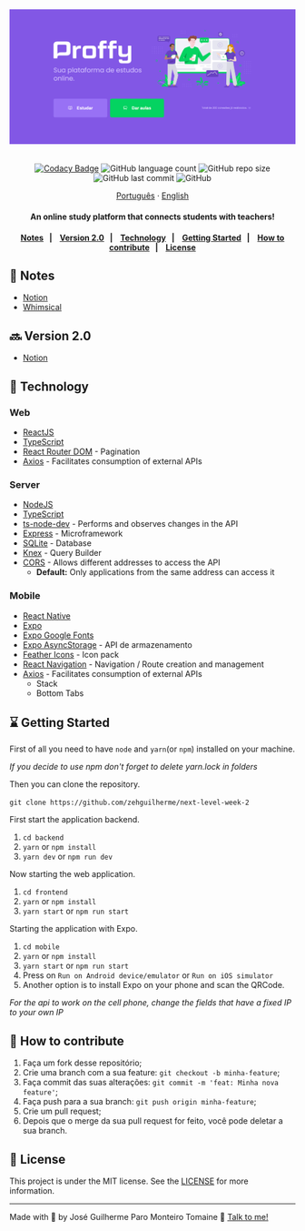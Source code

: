 <div align="center">
  <img src="wallpapers/wallpaper-landing-page.PNG" alt="Proffy">
</div>

<br>

<div align="center">

[![Codacy Badge](https://app.codacy.com/project/badge/Grade/ef1b7b4a1b1e46689dfcba30fcd7385d)](https://www.codacy.com/manual/zehguilherme/next-level-week-2?utm_source=github.com&amp;utm_medium=referral&amp;utm_content=zehguilherme/next-level-week-2&amp;utm_campaign=Badge_Grade)
![GitHub language count](https://img.shields.io/github/languages/count/zehguilherme/next-level-week-2?style=flat-square)
![GitHub repo size](https://img.shields.io/github/repo-size/zehguilherme/next-level-week-2)
![GitHub last commit](https://img.shields.io/github/last-commit/zehguilherme/next-level-week-2)
![GitHub](https://img.shields.io/github/license/zehguilherme/next-level-week-2?style=flat-square)

</div>

<div align="center">
  <a href="README.md">Português</a>
  ·
  <a href="README-en.md">English</a>
</div>

<h4 align="center">
    An online study platform that connects students with teachers!
<h4>

<p align="center">
    <a href="#-notes">Notes</a>&nbsp;&nbsp;&nbsp;|&nbsp;&nbsp;&nbsp;
    <a href="#-version-2.0">Version 2.0</a>&nbsp;&nbsp;&nbsp;|&nbsp;&nbsp;&nbsp;
    <a href="#-technology">Technology</a>&nbsp;&nbsp;&nbsp;|&nbsp;&nbsp;&nbsp;
    <a href="#-getting-started">Getting Started</a>&nbsp;&nbsp;&nbsp;|&nbsp;&nbsp;&nbsp;
    <a href="#-how-to-contribute">How to contribute</a>&nbsp;&nbsp;&nbsp;|&nbsp;&nbsp;&nbsp;
    <a href="#-license">License</a>
</p>

## 📑 Notes

- [Notion](https://www.notion.so/zehguilherme/Next-Level-Week-2-fe323580c8804c98a874114fb3f3eeaa)
- [Whimsical](https://whimsical.com/G1Kf6yE5pWbPbxvdowmgZv@LUSUr8hW5owjZywGDt)

## 🔜 Version 2.0

- [Notion](https://www.notion.so/Vers-o-2-0-Proffy-eefca1b981694cd0a895613bc6235970)

## 🚀 Technology

### Web

- [ReactJS](https://pt-br.reactjs.org/)
- [TypeScript](https://www.typescriptlang.org/)
- [React Router DOM](https://reactrouter.com/web/guides/quick-start) - Pagination
- [Axios](https://github.com/axios/axios) - Facilitates consumption of external APIs

### Server

- [NodeJS](https://nodejs.org/pt-br/)
- [TypeScript](https://www.typescriptlang.org/)
- [ts-node-dev](https://www.npmjs.com/package/ts-node-dev) - Performs and observes changes in the API
- [Express](https://expressjs.com/) - Microframework
- [SQLite](https://www.sqlite.org/index.html) - Database
- [Knex](http://knexjs.org/) - Query Builder
- [CORS](https://developer.mozilla.org/pt-BR/docs/Web/HTTP/Controle_Acesso_CORS) - Allows different addresses to access the API
  - **Default:** Only applications from the same address can access it

### Mobile

- [React Native](https://reactnative.dev/)
- [Expo](https://expo.io/)
- [Expo Google Fonts](https://github.com/expo/google-fonts)
- [Expo AsyncStorage](https://docs.expo.io/versions/latest/sdk/async-storage/) - API de armazenamento
- [Feather Icons](https://feathericons.com/) - Icon pack
- [React Navigation](https://reactnavigation.org/) - Navigation / Route creation and management
- [Axios](https://github.com/axios/axios) - Facilitates consumption of external APIs
  - Stack
  - Bottom Tabs

## ⌛ Getting Started

First of all you need to have `node` and `yarn`(or `npm`) installed on your machine.

_If you decide to use npm don't forget to delete yarn.lock in folders_

Then you can clone the repository.

`git clone https://github.com/zehguilherme/next-level-week-2`

First start the application backend.

1. `cd backend`
2. `yarn` or `npm install`
3. `yarn dev` or `npm run dev`

Now starting the web application.

1. `cd frontend`
2. `yarn` or `npm install`
3. `yarn start` or `npm run start`

Starting the application with Expo.

1. `cd mobile`
2. `yarn` or `npm install`
3. `yarn start` or `npm run start`
4. Press on `Run on Android device/emulator` or `Run on iOS simulator`
5. Another option is to install Expo on your phone and scan the QRCode.

_For the api to work on the cell phone, change the fields that have a fixed IP to your own IP_

## 🤔 How to contribute

1. Faça um fork desse repositório;
2. Crie uma branch com a sua feature: `git checkout -b minha-feature`;
3. Faça commit das suas alterações: `git commit -m 'feat: Minha nova feature'`;
4. Faça push para a sua branch: `git push origin minha-feature`;
5. Crie um pull request;
6. Depois que o merge da sua pull request for feito, você pode deletar a sua branch.

## 📝 License

This project is under the MIT license. See the [LICENSE](LICENSE) for more information.

---

Made with 💟 by José Guilherme Paro Monteiro Tomaine 👋 [Talk to me!](https://www.linkedin.com/in/jos%C3%A9-guilherme-paro-monteiro-tomaine/)
